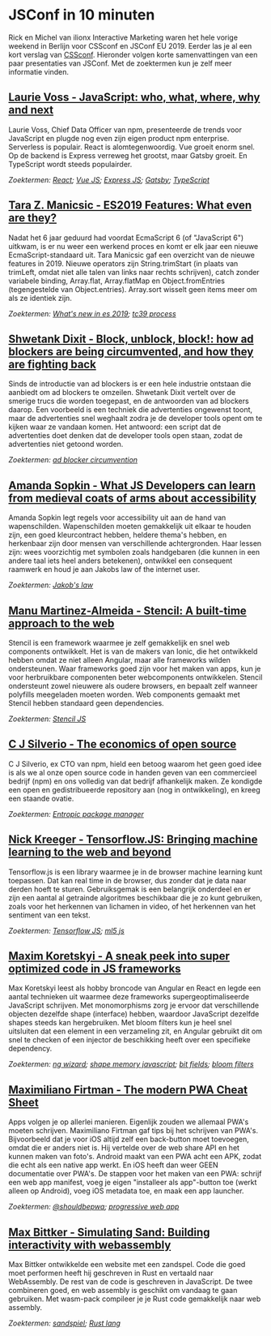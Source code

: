 # JSConf in 10 minuten

Rick en Michel van ilionx Interactive Marketing waren het hele vorige weekend in Berlijn voor CSSconf en JSConf EU 2019. 
Eerder las je al een kort verslag van [CSSconf](cssconf). Hieronder volgen korte samenvattingen van een paar presentaties van 
JSConf. Met de zoektermen kun je zelf meer informatie vinden.

## [Laurie Voss - JavaScript: who, what, where, why and next](https://2019.jsconf.eu/laurie-voss/javascript-who-what-where-why-and-next.html)

Laurie Voss, Chief Data Officer van npm, presenteerde de trends voor JavaScript en plugde nog even zijn eigen product
npm enterprise. Serverless is populair. React is alomtegenwoordig. Vue groeit enorm snel. Op de backend is Express 
verreweg het grootst, maar Gatsby groeit. En TypeScript wordt steeds populairder.

*Zoektermen: [React](https://www.google.com/search?q=react);  [Vue JS](https://www.google.com/search?q=vue+js);
[Express JS](https://www.google.com/search?q=express+js); [Gatsby](https://www.google.com/search?q=gatsby);
[TypeScript](https://www.google.com/search?q=typescript)*


## [Tara Z. Manicsic - ES2019 Features: What even are they?](https://2019.jsconf.eu/tara-z-manicsic/es2019-features-what-even-are-they.html)

Nadat het 6 jaar geduurd had voordat EcmaScript 6 (of "JavaScript 6") uitkwam, is er nu weer
een werkend proces en komt er elk jaar een nieuwe EcmaScript-standaard uit. Tara Manicsic gaf een overzicht van de
nieuwe features in 2019. Nieuwe operators zijn String.trimStart (in plaats van trimLeft, omdat niet alle talen van
links naar rechts schrijven), catch zonder variabele binding, Array.flat, Array.flatMap en 
Object.fromEntries (tegengestelde van Object.entries). Array.sort wisselt geen items meer om als ze identiek zijn.

*Zoektermen: [What's new in es 2019](https://www.google.com/search?q=what%27s+new+in+es+2019); 
[tc39 process](https://www.google.com/search?q=tc39+process)*

## [Shwetank Dixit - Block, unblock, block!: how ad blockers are being circumvented, and how they are fighting back](https://2019.jsconf.eu/shwetank-dixit/block-unblock-block-how-ad-blockers-are-being-circumvented-and-how-they-are-fighting-back.html)

Sinds de introductie van ad blockers is er een hele industrie ontstaan die aanbiedt om ad blockers te omzeilen. Shwetank
Dixit vertelt over de smerige trucs die worden toegepast, en de antwoorden van ad blockers daarop. Een voorbeeld is een
techniek die advertenties ongewenst toont, maar de advertenties snel weghaalt zodra je de developer tools opent om te
kijken waar ze vandaan komen. Het antwoord: een script dat de advertenties doet denken dat de developer tools open 
staan, zodat de advertenties niet getoond worden.

*Zoektermen: [ad blocker circumvention](https://www.google.com/search?q=ad+blocker+circumvention)*

## [Amanda Sopkin - What JS Developers can learn from medieval coats of arms about accessibility](https://2019.jsconf.eu/amanda-sopkin/what-js-developers-can-learn-from-medieval-coats-of-arms-about-accessibility.html)

Amanda Sopkin legt regels voor accessibility uit aan de hand van wapenschilden. Wapenschilden moeten gemakkelijk
uit elkaar te houden zijn, een goed kleurcontract hebben, heldere thema's hebben, en herkenbaar zijn door mensen
van verschillende achtergronden. Haar lessen zijn: wees voorzichtig met symbolen zoals handgebaren (die
kunnen in een andere taal iets heel anders betekenen), ontwikkel een consequent raamwerk en houd je aan Jakobs
law of the internet user.

*Zoektermen: [Jakob's law](https://www.google.com/search?q=jakob%27s+law)*


## [Manu Martinez-Almeida - Stencil: A built-time approach to the web](https://2019.jsconf.eu/manu-martinez-almeida/stencil-a-built-time-approach-to-the-web.html)

Stencil is een framework waarmee je zelf gemakkelijk en snel web components ontwikkelt. Het is van de makers van Ionic,
die het ontwikkeld hebben omdat ze niet alleen Angular, maar alle frameworks wilden ondersteunen. Waar frameworks goed
zijn voor het maken van apps, kun je voor herbruikbare componenten beter webcomponents ontwikkelen. Stencil ondersteunt
zowel nieuwere als oudere browsers, en bepaalt zelf wanneer polyfills meegeladen moeten worden. Web components gemaakt
met Stencil hebben standaard geen dependencies.

*Zoektermen: [Stencil JS](https://www.google.com/search?q=stencil+js)*

## [C J Silverio - The economics of open source](https://2019.jsconf.eu/c-j-silverio/the-economics-of-open-source.html)

C J Silverio, ex CTO van npm, hield een betoog waarom het geen goed idee is als we al onze open source code in handen
geven van een commercieel bedrijf (npm) en ons volledig van dat bedrijf afhankelijk maken. Ze kondigde een open en
gedistribueerde repository aan (nog in ontwikkeling), en kreeg een staande ovatie.

*Zoektermen: [Entropic package manager](https://www.google.com/search?q=entropic+package+manager)*


## [Nick Kreeger - Tensorflow.JS: Bringing machine learning to the web and beyond](https://2019.jsconf.eu/nick-kreeger/tensorflowjs-bringing-machine-learning-to-the-web-and-beyond.html)

Tensorflow.js is een library waarmee je in de browser machine learning kunt toepassen. Dat kan real time in de browser, 
dus zonder dat je data naar derden hoeft te sturen. Gebruiksgemak is een belangrijk onderdeel en er zijn een aantal
al getrainde algoritmes beschikbaar die je zo kunt gebruiken, zoals voor het herkennen van lichamen in video, of het
herkennen van het sentiment van een tekst.

*Zoektermen: [Tensorflow JS](https://www.google.com/search?q=tensorflow+js); [ml5 js](https://www.google.com/search?q=ml5+js)*

## [Maxim Koretskyi - A sneak peek into super optimized code in JS frameworks](https://2019.jsconf.eu/maxim-koretskyi/a-sneak-peek-into-super-optimized-code-in-js-frameworks.html)

Max Koretskyi leest als hobby broncode van Angular en React en legde een aantal technieken uit waarmee deze frameworks
supergeoptimaliseerde JavaScript schrijven. Met monomorphisms zorg je ervoor dat verschillende objecten dezelfde shape
(interface) hebben, waardoor JavaScript dezelfde shapes steeds kan hergebruiken. Met bloom filters kun je heel snel
uitsluiten dat een element in een verzameling zit, en Angular gebruikt dit om snel te checken of een injector de 
beschikking heeft over een specifieke dependency.

*Zoektermen: [ng wizard](https://www.google.com/search?q=ng+wizard); 
[shape memory javascript](https://www.google.com/search?q=shape+memory+javascript);
[bit fields](https://www.google.com/search?q=bit+fields);
[bloom filters](https://www.google.com/search?q=bloom+filters)*


## [Maximiliano Firtman - The modern PWA Cheat Sheet](https://2019.jsconf.eu/maximiliano-firtman/the-modern-pwa-cheat-sheet.html)

Apps volgen je op allerlei manieren. Eigenlijk zouden we allemaal PWA's moeten schrijven. Maximiliano Firtman gaf tips
bij het schrijven van PWA's. Bijvoorbeeld dat je voor iOS altijd zelf een back-button moet toevoegen, omdat die er anders
niet is. Hij vertelde over de web share API en het kunnen maken van foto's. Android maakt van een PWA acht een APK, 
zodat die echt als een native app werkt. En iOS heeft dan weer GEEN documentatie over PWA's. De stappen voor het maken
van een PWA: schrijf een web app manifest, voeg je eigen "installeer als app"-button toe (werkt alleen op Android),
voeg iOS metadata toe, en maak een app launcher.

*Zoektermen: [@shouldbepwa](https://www.google.com/search?q=%40shouldbepwa);
[progressive web app](https://www.google.com/search?q=progressive+web+app)*


## [Max Bittker - Simulating Sand: Building interactivity with webassembly](https://2019.jsconf.eu/max-bittker/simulating-sand-building-interactivity-with-webassembly.html)

Max Bittker ontwikkelde een website met een zandspel. Code die goed moet performen heeft hij geschreven in Rust en
vertaald naar WebAssembly. De rest van de code is geschreven in JavaScript. De twee combineren goed, en web assembly
is geschikt om vandaag te gaan gebruiken. Met wasm-pack compileer je je Rust code gemakkelijk naar web assembly.

*Zoektermen: [sandspiel](https://www.google.com/search?q=sandspiel);
[Rust lang](https://www.google.com/search?q=rust+lang)* 
